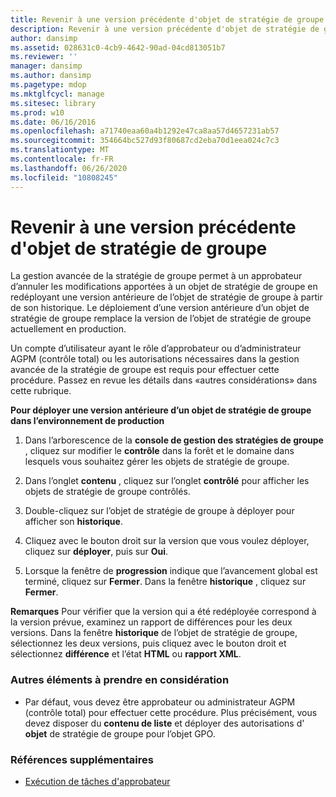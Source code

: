 ```yaml
---
title: Revenir à une version précédente d'objet de stratégie de groupe
description: Revenir à une version précédente d'objet de stratégie de groupe
author: dansimp
ms.assetid: 028631c0-4cb9-4642-90ad-04cd813051b7
ms.reviewer: ''
manager: dansimp
ms.author: dansimp
ms.pagetype: mdop
ms.mktglfcycl: manage
ms.sitesec: library
ms.prod: w10
ms.date: 06/16/2016
ms.openlocfilehash: a71740eaa60a4b1292e47ca8aa57d4657231ab57
ms.sourcegitcommit: 354664bc527d93f80687cd2eba70d1eea024c7c3
ms.translationtype: MT
ms.contentlocale: fr-FR
ms.lasthandoff: 06/26/2020
ms.locfileid: "10808245"
---
```

# Revenir à une version précédente d'objet de stratégie de groupe


La gestion avancée de la stratégie de groupe permet à un approbateur d’annuler les modifications apportées à un objet de stratégie de groupe en redéployant une version antérieure de l’objet de stratégie de groupe à partir de son historique. Le déploiement d’une version antérieure d’un objet de stratégie de groupe remplace la version de l’objet de stratégie de groupe actuellement en production.

Un compte d’utilisateur ayant le rôle d’approbateur ou d’administrateur AGPM (contrôle total) ou les autorisations nécessaires dans la gestion avancée de la stratégie de groupe est requis pour effectuer cette procédure. Passez en revue les détails dans «autres considérations» dans cette rubrique.

**Pour déployer une version antérieure d’un objet de stratégie de groupe dans l’environnement de production**

1.  Dans l’arborescence de la **console de gestion des stratégies de groupe** , cliquez sur modifier le **contrôle** dans la forêt et le domaine dans lesquels vous souhaitez gérer les objets de stratégie de groupe.

2.  Dans l’onglet **contenu** , cliquez sur l’onglet **contrôlé** pour afficher les objets de stratégie de groupe contrôlés.

3.  Double-cliquez sur l’objet de stratégie de groupe à déployer pour afficher son **historique**.

4.  Cliquez avec le bouton droit sur la version que vous voulez déployer, cliquez sur **déployer**, puis sur **Oui**.

5.  Lorsque la fenêtre de **progression** indique que l’avancement global est terminé, cliquez sur **Fermer**. Dans la fenêtre **historique** , cliquez sur **Fermer**.

**Remarques**  Pour vérifier que la version qui a été redéployée correspond à la version prévue, examinez un rapport de différences pour les deux versions. Dans la fenêtre **historique** de l’objet de stratégie de groupe, sélectionnez les deux versions, puis cliquez avec le bouton droit et sélectionnez **différence** et l’état **HTML** ou **rapport XML**.

 

### Autres éléments à prendre en considération

-   Par défaut, vous devez être approbateur ou administrateur AGPM (contrôle total) pour effectuer cette procédure. Plus précisément, vous devez disposer du **contenu de liste** et déployer des autorisations d' **objet** de stratégie de groupe pour l’objet GPO.

### Références supplémentaires

-   [Exécution de tâches d'approbateur](performing-approver-tasks.md)

 

 





